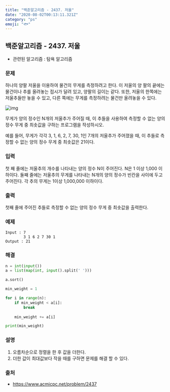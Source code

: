```yaml
---
title: "백준알고리즘 - 2437. 저울"
date: "2020-08-02T00:13:11.321Z"
category: "ps"
emoji: "🐟"
---
```


## 백준알고리즘 - 2437. 저울

- 관련된 알고리즘 : 탐욕 알고리즘

### 문제

하나의 양팔 저울을 이용하여 물건의 무게를 측정하려고 한다. 이 저울의 양 팔의 끝에는 물건이나 추를 올려놓는 접시가 달려 있고, 양팔의 길이는 같다. 또한, 저울의 한쪽에는 저울추들만 놓을 수 있고, 다른 쪽에는 무게를 측정하려는 물건만 올려놓을 수 있다.

![img](https://www.acmicpc.net/upload/images/Screen%20Shot%202012-09-07%20at%20%EC%98%A4%ED%9B%84%203_42_35.png)

무게가 양의 정수인 N개의 저울추가 주어질 때, 이 추들을 사용하여 측정할 수 없는 양의 정수 무게 중 최솟값을 구하는 프로그램을 작성하시오.

예를 들어, 무게가 각각 3, 1, 6, 2, 7, 30, 1인 7개의 저울추가 주어졌을 때, 이 추들로 측정할 수 없는 양의 정수 무게 중 최솟값은 21이다. 

### 입력

첫 째 줄에는 저울추의 개수를 나타내는 양의 정수 N이 주어진다. N은 1 이상 1,000 이하이다. 둘째 줄에는 저울추의 무게를 나타내는 N개의 양의 정수가 빈칸을 사이에 두고 주어진다. 각 추의 무게는 1이상 1,000,000 이하이다.

### 출력

첫째 줄에 주어진 추들로 측정할 수 없는 양의 정수 무게 중 최솟값을 출력한다.

### 예제

```
Input : 7
        3 1 6 2 7 30 1
Output : 21
```

### 해결

```python
n = int(input())
a = list(map(int, input().split(' ')))

a.sort()

min_weight = 1

for i in range(n):
    if min_weight < a[i]:
        break
        
    min_weight += a[i]

print(min_weight)
```

### 설명

1. 오름차순으로 정렬을 한 후 값을 더한다. 
2. 더한 값이 최대값보다 작을 때를 구하면 문제를 해결 할 수 있다.

### 출처

- https://www.acmicpc.net/problem/2437
